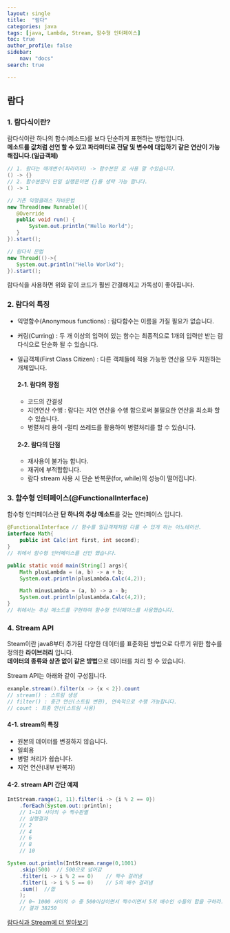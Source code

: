 ```yaml
---
layout: single
title:  "람다"
categories: java
tags: [java, Lambda, Stream, 함수형 인터페이스]
toc: true
author_profile: false
sidebar:
    nav: "docs"
search: true

---
```


## 람다
### 1. 람다식이란?
 람다식이란 하나의 함수(메소드)를 보다 단순하게 표현하는 방법입니다.  
 __메소드를 값처럼 선언 할 수 있고 파라미터로 전달 및 변수에 대입하기 같은 연산이 가능해집니다.(일급객체)__
   
 ``` java
 // 1. 람다는 매개변수(파라미터) -> 함수본문 로 사용 할 수있습니다.
 () -> {}
 // 2. 함수본문이 단일 실행문이면 {}를 생략 가능 합니다.
 () -> 1

// 기존 익명클래스 자바문법
new Thread(new Runnable(){
    @Override
    public void run() {
        System.out.println("Hello World");
    }
}).start();

// 람다식 문법
new Thread(()->{
    System.out.println("Hello Worlkd");
}).start();
 ```
  
람다식을 사용하면 위와 같이 코드가 훨씬 간결해지고 가독성이 좋아집니다.  
  
### 2. 람다의 특징
- 익명함수(Anonymous functions) : 람다함수는 이름을 가질 필요가 없습니다.
- 커링(Curring) : 두 개 이상의 입력이 있는 함수는 최종적으로 1개의 입력만 받는 람다식으로 단순화 될 수 있습니다.
- 일급객체(First Class Citizen) : 다른 객체들에 적용 가능한 연산을 모두 지원하는 개체입니다.
  
    #### 2-1. 람다의 장점
    - 코드의 간결성
    - 지연연산 수행 : 람다는 지연 연산을 수행 함으로써 불필요한 연산을 최소화 할 수 있습니다.
    - 병렬처리 용이 -멀티 쓰레드를 활용하여 병렬처리를 할 수 있습니다.

    #### 2-2. 람다의 단점
    - 재사용이 불가능 합니다.
    - 재귀에 부적합합니다.
    - 람다 stream 사용 시 단순 반복문(for, while)의 성능이 떨어집니다.
  
### 3. 함수형 인터페이스(@FunctionalInterface)
함수형 인터페이스란 **단 하나의 추상 메소드**를 갖는 인터페이스 입니다.  
  
```java
@FunctionalInterface // 함수를 일급객체처럼 다룰 수 있게 하는 어노테이션.
interface Math{
    public int Calc(int first, int second);
}
// 위에서 함수형 인터페이스를 선언 했습니다.

public static void main(String[] args){
    Math plusLambda = (a, b) -> a + b;
    System.out.println(plusLambda.Calc(4,2));

    Math minusLambda = (a, b) -> a - b;
    System.out.println(plusLambda.Calc(4,2));
}
// 위에서는 추상 메소드를 구현하여 함수형 인터페이스를 사용했습니다.
```
  
### 4. Stream API
 Steam이란 java8부터 추가된 다양한 데이터를 표준화된 방법으로 다루기 위한 함수를 정의한 **라이브러리** 입니다.  
 **데이터의 종류와 상관 없이 같은 방법**으로 데이터를 처리 할 수 있습니다.  
  
Stream API는 아래와 같이 구성됩니다.
```java
example.stream().filter(x -> {x < 2}).count
// stream() : 스트림 생성
// filter() : 중간 연산(스트림 변환), 연속적으로 수행 가능합니다.
// count : 최종 연산(스트림 사용)
```

#### 4-1. stream의 특징
- 원본의 데이터를 변경하지 않습니다.
- 일회용
- 병렬 처리가 쉽습니다.
- 지연 연산(내부 반복자)

#### 4-2. stream API 간단 예제
```java
IntStream.range(1, 11).filter(i -> {i % 2 == 0})
    .forEach(System.out::println);
    // 1~10 사이의 수 짝수판별
    // 실행결과 
    // 2
    // 4
    // 6
    // 8
    // 10

System.out.println(IntStream.range(0,1001)
    .skip(500)  // 500으로 넘어감
    .filter(i -> i % 2 == 0)    // 짝수 걸러냄
    .filter(i -> i % 5 == 0)    // 5의 배수 걸러냄
    .sum()  //합
    );
    // 0~ 1000 사이의 수 중 500이상이면서 짝수이면서 5의 배수인 수들의 합을 구하라.
    // 결과 38250
```

[람다식과 Stream에 더 알아보기](https://khj93.tistory.com/entry/JAVA-%EB%9E%8C%EB%8B%A4%EC%8B%9DRambda%EB%9E%80-%EB%AC%B4%EC%97%87%EC%9D%B4%EA%B3%A0-%EC%82%AC%EC%9A%A9%EB%B2%95)